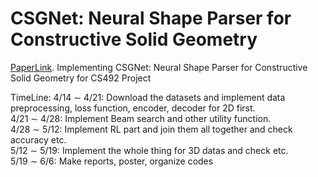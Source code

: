 # CSGNet: Neural Shape Parser for Constructive Solid Geometry
[PaperLink](https://arxiv.org/abs/1712.08290).
Implementing CSGNet:  Neural Shape Parser for Constructive Solid Geometry for CS492 Project

TimeLine:
4/14 ∼ 4/21: Download the datasets and implement data preprocessing, loss function, encoder, decoder for 2D first.  
4/21 ∼ 4/28: Implement Beam search and other utility function.  
4/28 ∼ 5/12: Implement RL part and join them all together and check accuracy etc.  
5/12 ∼ 5/19: Implement the whole thing for 3D datas and check etc.  
5/19 ∼ 6/6: Make reports, poster, organize codes  
